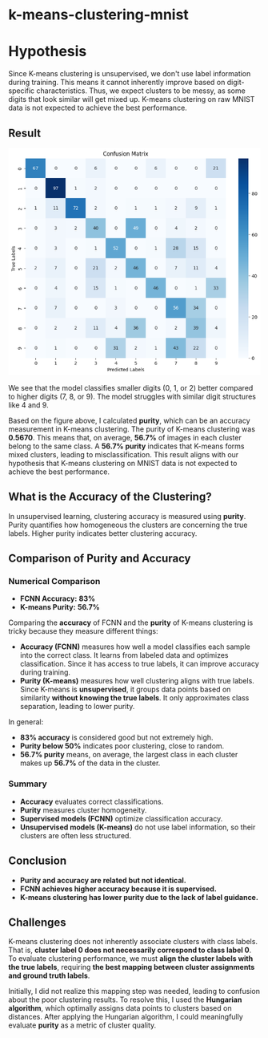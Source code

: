 # k-means-clustering-mnist

# Hypothesis
Since K-means clustering is unsupervised, we don't use label information during training. This means it cannot inherently improve based on digit-specific characteristics. Thus, we expect clusters to be messy, as some digits that look similar will get mixed up. K-means clustering on raw MNIST data is not expected to achieve the best performance.

## Result
![Confusion matrix for K-means clustering](Q1_cm.png)

We see that the model classifies smaller digits (0, 1, or 2) better compared to higher digits (7, 8, or 9). The model struggles with similar digit structures like 4 and 9.

Based on the figure above, I calculated **purity**, which can be an accuracy measurement in K-means clustering. The purity of K-means clustering was **0.5670**. This means that, on average, **56.7%** of images in each cluster belong to the same class. A **56.7% purity** indicates that K-means forms mixed clusters, leading to misclassification. This result aligns with our hypothesis that K-means clustering on MNIST data is not expected to achieve the best performance.

## What is the Accuracy of the Clustering?
In unsupervised learning, clustering accuracy is measured using **purity**. Purity quantifies how homogeneous the clusters are concerning the true labels. Higher purity indicates better clustering accuracy.

## Comparison of Purity and Accuracy

### Numerical Comparison
- **FCNN Accuracy:** **83%**  
- **K-means Purity:** **56.7%**  

Comparing the **accuracy** of FCNN and the **purity** of K-means clustering is tricky because they measure different things:
- **Accuracy (FCNN)** measures how well a model classifies each sample into the correct class. It learns from labeled data and optimizes classification. Since it has access to true labels, it can improve accuracy during training.
- **Purity (K-means)** measures how well clustering aligns with true labels. Since K-means is **unsupervised**, it groups data points based on similarity **without knowing the true labels**. It only approximates class separation, leading to lower purity.

In general:
- **83% accuracy** is considered good but not extremely high.
- **Purity below 50%** indicates poor clustering, close to random.  
- **56.7% purity** means, on average, the largest class in each cluster makes up **56.7%** of the data in the cluster.

### Summary
- **Accuracy** evaluates correct classifications.
- **Purity** measures cluster homogeneity.
- **Supervised models (FCNN)** optimize classification accuracy.
- **Unsupervised models (K-means)** do not use label information, so their clusters are often less structured.

## Conclusion
- **Purity and accuracy are related but not identical.**
- **FCNN achieves higher accuracy because it is supervised.**
- **K-means clustering has lower purity due to the lack of label guidance.**

## Challenges
K-means clustering does not inherently associate clusters with class labels. That is, **cluster label 0 does not necessarily correspond to class label 0**. To evaluate clustering performance, we must **align the cluster labels with the true labels**, requiring **the best mapping between cluster assignments and ground truth labels**.

Initially, I did not realize this mapping step was needed, leading to confusion about the poor clustering results. To resolve this, I used the **Hungarian algorithm**, which optimally assigns data points to clusters based on distances. After applying the Hungarian algorithm, I could meaningfully evaluate **purity** as a metric of cluster quality.
